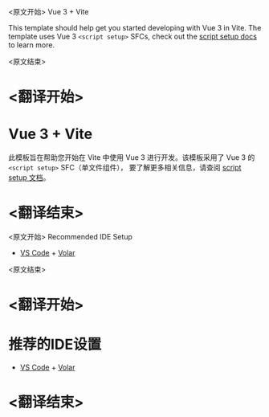 
<原文开始>
Vue 3 + Vite

This template should help get you started developing with Vue 3 in Vite. The template uses Vue 3 `<script setup>` SFCs,
check out the [script setup docs](https://v3.vuejs.org/api/sfc-script-setup.html#sfc-script-setup) to learn more.


<原文结束>

# <翻译开始>
# Vue 3 + Vite

此模板旨在帮助您开始在 Vite 中使用 Vue 3 进行开发。该模板采用了 Vue 3 的 `<script setup>` SFC（单文件组件），
要了解更多相关信息，请查阅 [script setup 文档](https://v3.vuejs.org/api/sfc-script-setup.html#sfc-script-setup)。

# <翻译结束>


<原文开始>
Recommended IDE Setup

- [VS Code](https://code.visualstudio.com/) + [Volar](https://marketplace.visualstudio.com/items?itemName=Vue.volar)

<原文结束>

# <翻译开始>
# 推荐的IDE设置

- [VS Code](https://code.visualstudio.com/) + [Volar](https://marketplace.visualstudio.com/items?itemName=Vue.volar)

# <翻译结束>

